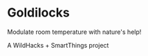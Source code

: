 Goldilocks
==========

Modulate room temperature with nature's help!

A WildHacks + SmartThings project

